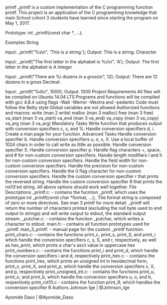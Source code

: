printf
_printf is a custom implementation of the C programming function printf. This project is an application of the C programming knowledge that main School cohort 3 students have learned since starting the program on May 1, 2017.

Prototype: int _printf(const char *, ...);

Examples
String

Input: _printf("%s\n", 'This is a string.');
Output: This is a string.
Character

Input: _printf("The first letter in the alphabet is %c\n", 'A');
Output: The first letter in the alphabet is A
Integer

Input: _printf("There are %i dozens in a gross\n", 12);
Output: There are 12 dozens in a gross
Decimal:

Input: _printf("%d\n", 1000);
Output: 1000
Project Requirements
All files will be compiled on Ubuntu 14.04 LTS
Programs and functions will be compiled with gcc 4.8.4 using flags -Wall -Werror -Wextra and -pedantic
Code must follow the Betty style
Global variables are not allowed
Authorized functions and macros:
write (man 2 write)
malloc (man 3 malloc)
free (man 3 free)
va_start (man 3 va_start)
va_end (man 3 va_end)
va_copy (man 3 va_copy)
va_arg (man 3 va_arg)
Mandatory Tasks
 Write function that produces output with conversion specifiers c, s, and %.
 Handle conversion specifiers d, i.
 Create a man page for your function.
Advanced Tasks
 Handle conversion specifier b.
 Handle conversion specifiers u, o, x, X.
 Use a local buffer of 1024 chars in order to call write as little as possible.
 Handle conversion specifier S.
 Handle conversion specifier p.
 Handle flag characters +, space, and # for non-custom conversion specifiers.
 Handle length modifiers l and h for non-custom conversion specifiers.
 Handle the field width for non-custom conversion specifiers.
 Handle the precision for non-custom conversion specifiers.
 Handle the 0 flag character for non-custom conversion specifiers.
 Handle the custom conversion specifier r that prints the reversed string.
 Handle the custom conversion specifier R that prints the rot13'ed string.
 All above options should work well together.
File Descriptions
_printf.c: - contains the fucntion _printf, which uses the prototype int _printf(const char *format, ...);. The format string is composed of zero or more directives. See man 3 printf for more detail. _printf will return the number of characters printed (excluding the null byte used to end output to strings) and will write output to stdout, the standard output stream.
_putchar.c: - contains the function _putchar, which writes a character to stdout.
main.h: - contains all function prototypes used for _printf.
man_3_printf: - manual page for the custom _printf function.
print_chars.c: - contains the functions print_c, print_s, print_S, and print_r which handle the conversion specifiers c, s, S, and r, respectively, as well as hex_print, which prints a char's ascii value in uppercase hex
print_numbers.c: - contains the functions print_i and print_d, which handle the conversion specifiers i and d, respectively
print_hex.c: - contains the functions print_hex, which prints an unsigned int in hexidecimal form, print_x, print_X, and print_p, which handle the conversion specifiers x, X, and p, respectively
print_unsigned_int.c: - contains the functions print_u, print_o, and print_b, which handle the conversion specifiers u, o, and b, respectively
print_rot13.c - contains the function print_R, which handles the conversion specifier R
Authors
Johnson Ige | @Johnson_Ige

Ayomide Daso | @Ayomide_Daso
